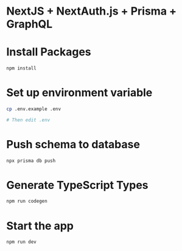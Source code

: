 # NextJS + NextAuth.js + Prisma + GraphQL

# Install Packages

```bash
npm install
```

# Set up environment variable

```bash
cp .env.example .env

# Then edit .env
```

# Push schema to database

```bash
npx prisma db push
```

# Generate TypeScript Types

```bash
npm run codegen
```

# Start the app

```bash
npm run dev
```
